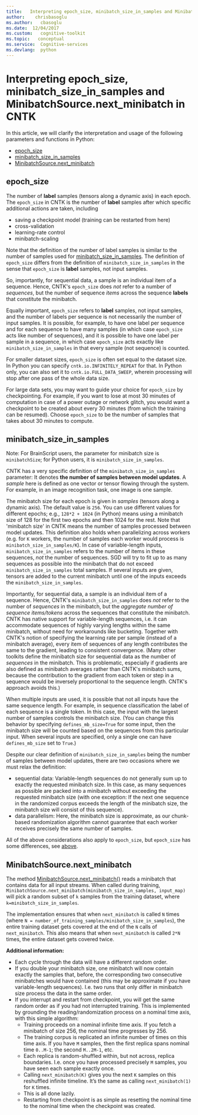 ```yaml
---
title:   Interpreting epoch_size, minibatch_size_in_samples and MinibatchSource.next_minibatch in CNTK
author:    chrisbasoglu
ms.author:   cbasoglu
ms.date:  12/04/2017
ms.custom:   cognitive-toolkit
ms.topic:   conceptual
ms.service:  Cognitive-services
ms.devlang:  python
---
```


# Interpreting epoch_size, minibatch_size_in_samples and MinibatchSource.next_minibatch in CNTK
In this article, we will clarify the interpretation and usage of the following parameters and functions in Python:
* [epoch_size](#epoch_size)
* [minibatch_size_in_samples](#minibatch_size_in_samples)
* [MinibatchSource.next_minibatch](#minibatchSource.next_minibatch)

## epoch_size

The number of **label** samples (tensors along a dynamic axis) in each epoch. The `epoch_size` in CNTK is the number of **label** samples after which specific additional actions are taken, including
* saving a checkpoint model (training can be restarted from here)
* cross-validation
* learning-rate control
* minibatch-scaling

Note that the definition of the number of label samples is similar to the number of samples used for [minibatch_size_in_samples](./BrainScript-minibatchSize-and-Python-minibatch_size_in_samples-in-CNTK.md). The definition of `epoch_size` differs from the definition of `minibatch_size_in_samples` in the sense that `epoch_size` is **label** samples, not input samples.

So, importantly, for sequential data, a sample is an individual item of a sequence.
Hence, CNTK's `epoch_size` does *not* refer to a number of *sequences*,
but the number of sequence *items* across the sequence **labels** that constitute the minibatch.  

Equally important, `epoch_size` refers to **label** samples, not input samples, and the number of labels per sequence is not necessarily the number of input samples.  It is possible, for example, to have one label per sequence and for each sequence to have many samples (in which case `epoch_size` acts like number of sequences), and it is possible to have one label per sample in a sequence, in which case `epoch_size` acts exactly like `minibatch_size_in_samples` in that every sample (not sequence) is counted.

For smaller dataset sizes, `epoch_size` is often set equal to the dataset size. In Python you can specify `cntk.io.INFINITELY_REPEAT` for that. In Python only, you can also set it to `cntk.io.FULL_DATA_SWEEP`, wherein processing will stop after one pass of the whole data size.

For large data sets, you may want to guide your choice for `epoch_size` by checkpointing. For example, if you want to lose at most 30 minutes of computation in case of a power outage or network glitch, you would want a checkpoint to be created about every 30 minutes (from which the training can be resumed). Choose `epoch_size` to be the number of samples that takes about 30 minutes to compute.

## minibatch_size_in_samples

Note: For BrainScript users, the parameter for minibatch size is `minibatchSize`; for Python users, it is `minibatch_size_in_samples`.

CNTK has a very specific definition of the `minibatch_size_in_samples` parameter: It denotes **the number of samples between model updates**.
A *sample* here is defined as one vector or tensor flowing through the system.
For example, in an image recognition task, one image is one sample.

The minibatch size for each epoch is given in *samples* (tensors along a dynamic axis). The default value is `256`. You can use different values for different epochs; e.g., `128*2 + 1024` (in Python) means using a minibatch size of 128 for the first two epochs and then 1024 for the rest.
Note that 'minibatch size' in CNTK means the number of samples processed between model updates. This definition also holds when parallelizing across workers (e.g. for `K` workers, 
the number of samples each worker would process is `minibatch_size_in_samples/K`).
In case of variable-length inputs, `minibatch_size_in_samples` refers to the number of items in these sequences,
*not* the number of sequences.
SGD will try to fit up to as many sequences as possible into the minibatch that do not exceed `minibatch_size_in_samples` total samples.
If several inputs are given, tensors are added to the current minibatch until one of the inputs exceeds the `minibatch_size_in_samples`.


Importantly, for sequential data, a sample is an individual item of a sequence.
Hence, CNTK's `minibatch_size_in_samples` does *not* refer to the
number of *sequences* in the minibatch,
but the *aggregate number of sequence items/tokens* across the sequences that constitute the minibatch.
CNTK has native support for variable-length sequences, i.e. it can accommodate
sequences of highly varying lengths within the same minibatch, without need for workarounds like bucketing.
Together with CNTK's notion of specifying the learning rate per sample (instead of a minibatch average),
every item of sequences of any length contributes the same to the gradient,
leading to consistent convergence.
(Many other toolkits define the minibatch size for sequential data as the number of *sequences*
in the minibatch.
This is problematic, especially if gradients are also defined as minibatch averages rather than
CNTK's minibatch sums, because the contribution to the gradient from each token or step in a sequence
would be inversely proportional to the sequence length. CNTK's approach avoids this.)

When multiple inputs are used, it is possible that not all inputs have the same sequence length.
For example, in sequence classification the label of each sequence is a single token.
In this case, the input with the largest number of samples controls the minibatch size. (You can change this behavior by specifying `defines_mb_size=True` for some input, then the minibatch size will be counted based on the sequences from this particular input. When several inputs are specified, only a single one can have `defines_mb_size` set to `True`.)

Despite our clear definition of `minibatch_size_in_samples` being the number of samples between model updates,
there are two occasions where we must relax the definition:
* sequential data: Variable-length sequences do not generally sum up to exactly the requested
minibatch size. In this case, as many sequences as possible are packed into a minibatch without exceeding the requested
minibatch size (with one exception: If the next one sequence in the randomized corpus exceeds the
length of the minibatch size, the minibatch size will consist of this sequence).
* data parallelism: Here, the minibatch size is approximate, as our chunk-based randomization algorithm cannot guarantee
that each worker receives precisely the same number of samples.

All of the above considerations also apply to `epoch_size`, but `epoch_size` has some differences, see [above](#epoch_size).

## MinibatchSource.next_minibatch

The method [MinibatchSource.next_minibatch()](https://github.com/MicrosoftDocs/cognitive-toolkit-docs/edit/mxiao/restruct/articles) reads a minibatch that contains data for all input streams. When called during training, `MinibatchSource.next_minibatch(minibatch_size_in_samples, input_map)` will pick a random subset of `k` samples from the training dataset, where `k=minibatch_size_in_samples`.  

The implementation ensures that when `next_minibatch` is called `N` times (where `N = number_of_training_samples/minibatch_size_in_samples`), the entire training dataset gets covered at the end of the `N` calls of `next_minibatch`.
This also means that when `next_minibatch` is called `2*N` times, the entire dataset gets covered twice.

**Additional information:**
* Each cycle through the data will have a different random order.
* If you double your minibatch size, one minibatch will now contain exactly the samples that, before, the corresponding two consecutive minibatches would have contained (this may be approximate if you have variable-length sequences). I.e. two runs that only differ in minibatch size process the data in the same order.
* If you interrupt and restart from checkpoint, you will get the same random order as if you had not interrupted training. This is implemented by grounding the reading/randomization process on a nominal time axis, with this simple algorithm:
  * Training proceeds on a nominal infinite time axis. If you fetch a minibatch of size 256, the nominal time progresses by 256.
  * The training corpus is replicated an infinite number of times on this time axis. If you have `M` samples, then the first replica spans nominal time `0..M-1`; the second `M..2M-1`, etc.
  * Each replica is random-shuffled within, but not across, replica boundaries. I.e. once you have processed precisely `M` samples, you have seen each sample exactly once.
  * Calling `next_minibatch(K)` gives you the next `K` samples on this reshuffled infinite timeline. It’s the same as calling `next_minibatch(1)` for `K` times.
  * This is all done lazily.
  * Restarting from checkpoint is as simple as resetting the nominal time to the nominal time when the checkpoint was created.



